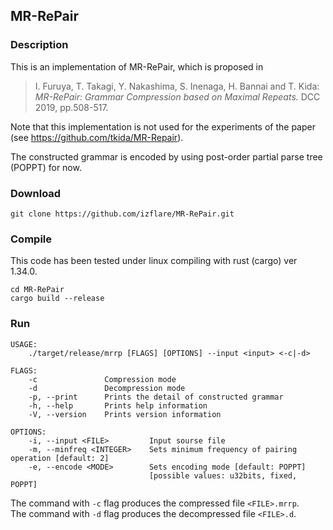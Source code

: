 ## MR-RePair

### Description

This is an implementation of MR-RePair, which is proposed in

> I. Furuya, T. Takagi, Y. Nakashima, S. Inenaga, H. Bannai and T. Kida: _MR-RePair: Grammar Compression based on Maximal Repeats._ DCC 2019, pp.508-517.

Note that this implementation is not used for the experiments of the paper
(see https://github.com/tkida/MR-Repair).

The constructed grammar is encoded by using post-order partial parse tree (POPPT) for now.

### Download

```
git clone https://github.com/izflare/MR-RePair.git
```

### Compile

This code has been tested under linux compiling with rust (cargo) ver 1.34.0.  

```
cd MR-RePair
cargo build --release
```

### Run

```
USAGE:
    ./target/release/mrrp [FLAGS] [OPTIONS] --input <input> <-c|-d>

FLAGS:
    -c               Compression mode
    -d               Decompression mode
    -p, --print      Prints the detail of constructed grammar
    -h, --help       Prints help information
    -V, --version    Prints version information

OPTIONS:
    -i, --input <FILE>         Input sourse file
    -m, --minfreq <INTEGER>    Sets minimum frequency of pairing operation [default: 2]
    -e, --encode <MODE>        Sets encoding mode [default: POPPT]  
	                           [possible values: u32bits, fixed, POPPT]
```

The command with `-c` flag produces the compressed file `<FILE>.mrrp`.  
The command with `-d` flag produces the decompressed file `<FILE>.d`.

